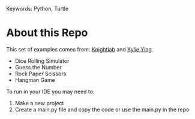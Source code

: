 Keywords: Python, Turtle

# About this Repo

This set of examples comes from:
[Knightlab](https://knightlab.northwestern.edu/2014/06/05/five-mini-programming-projects-for-the-python-beginner/)
and [Kylie Ying](https://www.youtube.com/ycubed).

- Dice Rolling Simulator
- Guess the Number
- Rock Paper Scissors
- Hangman Game

To run in your IDE you may need to:
1) Make a new project
2) Create a main.py file and copy the code or use the main.py in the repo